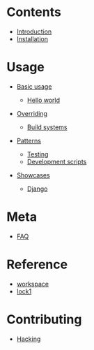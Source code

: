 # Contents

- [Introduction](./introduction.md)
- [Installation](./install.md)

# Usage

- [Basic usage]()
  - [Hello world](./usage/hello-world.md)

- [Overriding](./overriding/index.md)
  - [Build systems](./usage/overriding-build-systems.md)

- [Patterns]()
  - [Testing](./patterns/testing.md)
  - [Development scripts](./patterns/scripts.md)

- [Showcases]()
  - [Django](./showcases/django.md)

# Meta

- [FAQ](./FAQ.md)

# Reference

- [workspace](./lib/workspace.md)
- [lock1](./lib/lock1.md)

# Contributing

- [Hacking](./HACKING.md)
